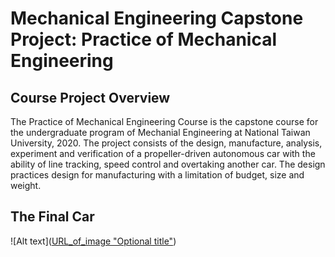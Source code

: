 # Mechanical Engineering Capstone Project: Practice of Mechanical Engineering

## Course Project Overview
The Practice of Mechanical Engineering Course is the capstone course for the undergraduate program of Mechanial Engineering at National Taiwan University, 2020. The project consists of the design, manufacture, analysis, experiment and verification of a propeller-driven autonomous car with the ability of line tracking, speed control and overtaking another car. The design practices design for manufacturing with a limitation of budget, size and weight.

## The Final Car
![Alt text]([URL_of_image "Optional title"](https://github.com/chienh1/BSc-Mechanical-Engineering/blob/main/Final_Car.png))
